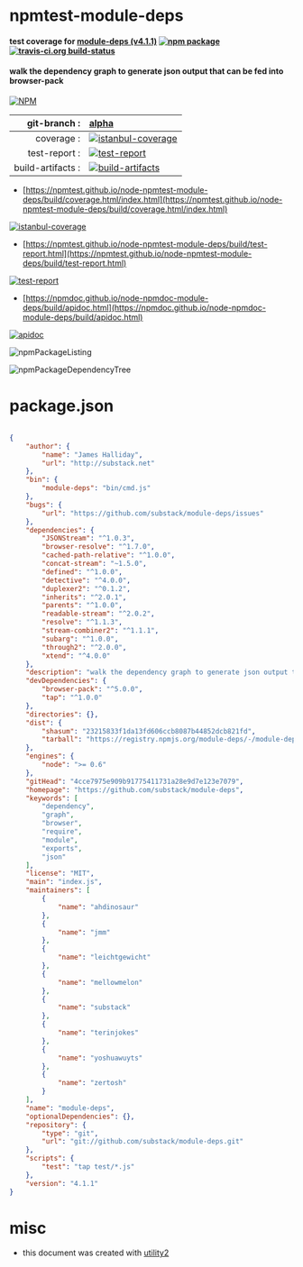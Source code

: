 # npmtest-module-deps

#### test coverage for  [module-deps (v4.1.1)](https://github.com/substack/module-deps)  [![npm package](https://img.shields.io/npm/v/npmtest-module-deps.svg?style=flat-square)](https://www.npmjs.org/package/npmtest-module-deps) [![travis-ci.org build-status](https://api.travis-ci.org/npmtest/node-npmtest-module-deps.svg)](https://travis-ci.org/npmtest/node-npmtest-module-deps)

#### walk the dependency graph to generate json output that can be fed into browser-pack

[![NPM](https://nodei.co/npm/module-deps.png?downloads=true&downloadRank=true&stars=true)](https://www.npmjs.com/package/module-deps)

| git-branch : | [alpha](https://github.com/npmtest/node-npmtest-module-deps/tree/alpha)|
|--:|:--|
| coverage : | [![istanbul-coverage](https://npmtest.github.io/node-npmtest-module-deps/build/coverage.badge.svg)](https://npmtest.github.io/node-npmtest-module-deps/build/coverage.html/index.html)|
| test-report : | [![test-report](https://npmtest.github.io/node-npmtest-module-deps/build/test-report.badge.svg)](https://npmtest.github.io/node-npmtest-module-deps/build/test-report.html)|
| build-artifacts : | [![build-artifacts](https://npmtest.github.io/node-npmtest-module-deps/glyphicons_144_folder_open.png)](https://github.com/npmtest/node-npmtest-module-deps/tree/gh-pages/build)|

- [https://npmtest.github.io/node-npmtest-module-deps/build/coverage.html/index.html](https://npmtest.github.io/node-npmtest-module-deps/build/coverage.html/index.html)

[![istanbul-coverage](https://npmtest.github.io/node-npmtest-module-deps/build/screenCapture.buildCi.browser.%252Ftmp%252Fbuild%252Fcoverage.lib.html.png)](https://npmtest.github.io/node-npmtest-module-deps/build/coverage.html/index.html)

- [https://npmtest.github.io/node-npmtest-module-deps/build/test-report.html](https://npmtest.github.io/node-npmtest-module-deps/build/test-report.html)

[![test-report](https://npmtest.github.io/node-npmtest-module-deps/build/screenCapture.buildCi.browser.%252Ftmp%252Fbuild%252Ftest-report.html.png)](https://npmtest.github.io/node-npmtest-module-deps/build/test-report.html)

- [https://npmdoc.github.io/node-npmdoc-module-deps/build/apidoc.html](https://npmdoc.github.io/node-npmdoc-module-deps/build/apidoc.html)

[![apidoc](https://npmdoc.github.io/node-npmdoc-module-deps/build/screenCapture.buildCi.browser.%252Ftmp%252Fbuild%252Fapidoc.html.png)](https://npmdoc.github.io/node-npmdoc-module-deps/build/apidoc.html)

![npmPackageListing](https://npmtest.github.io/node-npmtest-module-deps/build/screenCapture.npmPackageListing.svg)

![npmPackageDependencyTree](https://npmtest.github.io/node-npmtest-module-deps/build/screenCapture.npmPackageDependencyTree.svg)



# package.json

```json

{
    "author": {
        "name": "James Halliday",
        "url": "http://substack.net"
    },
    "bin": {
        "module-deps": "bin/cmd.js"
    },
    "bugs": {
        "url": "https://github.com/substack/module-deps/issues"
    },
    "dependencies": {
        "JSONStream": "^1.0.3",
        "browser-resolve": "^1.7.0",
        "cached-path-relative": "^1.0.0",
        "concat-stream": "~1.5.0",
        "defined": "^1.0.0",
        "detective": "^4.0.0",
        "duplexer2": "^0.1.2",
        "inherits": "^2.0.1",
        "parents": "^1.0.0",
        "readable-stream": "^2.0.2",
        "resolve": "^1.1.3",
        "stream-combiner2": "^1.1.1",
        "subarg": "^1.0.0",
        "through2": "^2.0.0",
        "xtend": "^4.0.0"
    },
    "description": "walk the dependency graph to generate json output that can be fed into browser-pack",
    "devDependencies": {
        "browser-pack": "^5.0.0",
        "tap": "^1.0.0"
    },
    "directories": {},
    "dist": {
        "shasum": "23215833f1da13fd606ccb8087b44852dcb821fd",
        "tarball": "https://registry.npmjs.org/module-deps/-/module-deps-4.1.1.tgz"
    },
    "engines": {
        "node": ">= 0.6"
    },
    "gitHead": "4cce7975e909b91775411731a28e9d7e123e7079",
    "homepage": "https://github.com/substack/module-deps",
    "keywords": [
        "dependency",
        "graph",
        "browser",
        "require",
        "module",
        "exports",
        "json"
    ],
    "license": "MIT",
    "main": "index.js",
    "maintainers": [
        {
            "name": "ahdinosaur"
        },
        {
            "name": "jmm"
        },
        {
            "name": "leichtgewicht"
        },
        {
            "name": "mellowmelon"
        },
        {
            "name": "substack"
        },
        {
            "name": "terinjokes"
        },
        {
            "name": "yoshuawuyts"
        },
        {
            "name": "zertosh"
        }
    ],
    "name": "module-deps",
    "optionalDependencies": {},
    "repository": {
        "type": "git",
        "url": "git://github.com/substack/module-deps.git"
    },
    "scripts": {
        "test": "tap test/*.js"
    },
    "version": "4.1.1"
}
```



# misc
- this document was created with [utility2](https://github.com/kaizhu256/node-utility2)
